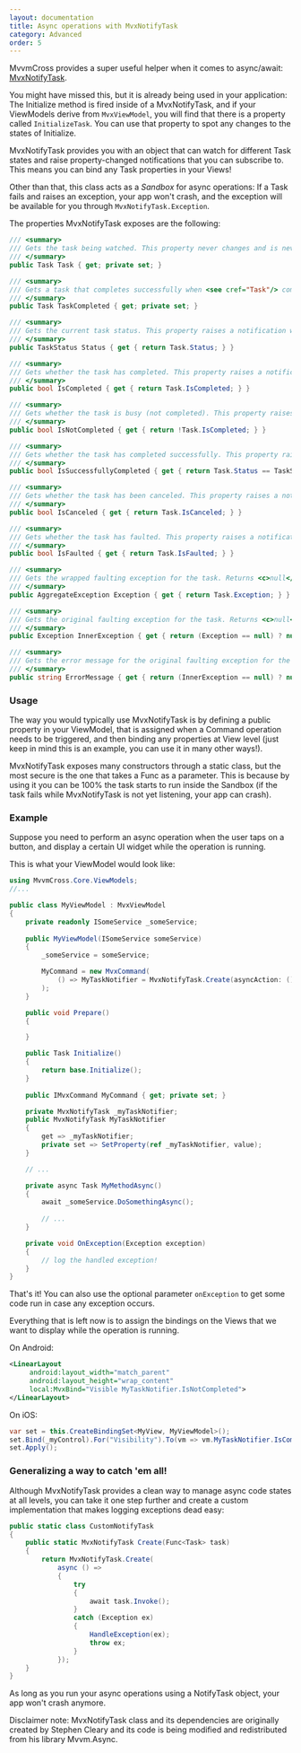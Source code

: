 ```yaml
---
layout: documentation
title: Async operations with MvxNotifyTask
category: Advanced
order: 5
---
```


MvvmCross provides a super useful helper when it comes to async/await: [MvxNotifyTask](https://github.com/MvvmCross/MvvmCross/blob/master/MvvmCross/ViewModels/MvxNotifyTask.cs). 

You might have missed this, but it is already being used in your application: The Initialize method is fired inside of a MvxNotifyTask, and if your ViewModels derive from `MvxViewModel`, you will find that there is a property called `InitializeTask`. You can use that property to spot any changes to the states of Initialize.

MvxNotifyTask provides you with an object that can watch for different Task states and raise property-changed notifications that you can subscribe to. This means you can bind any Task properties in your Views!

Other than that, this class acts as a _Sandbox_ for async operations: If a Task fails and raises an exception, your app won't crash, and the exception will be available for you through `MvxNotifyTask.Exception`. 

The properties MvxNotifyTask exposes are the following:

```c#
/// <summary>
/// Gets the task being watched. This property never changes and is never <c>null</c>.
/// </summary>
public Task Task { get; private set; }

/// <summary>
/// Gets a task that completes successfully when <see cref="Task"/> completes (successfully, faulted, or canceled). This property never changes and is never <c>null</c>.
/// </summary>
public Task TaskCompleted { get; private set; }

/// <summary>
/// Gets the current task status. This property raises a notification when the task completes.
/// </summary>
public TaskStatus Status { get { return Task.Status; } }

/// <summary>
/// Gets whether the task has completed. This property raises a notification when the value changes to <c>true</c>.
/// </summary>
public bool IsCompleted { get { return Task.IsCompleted; } }

/// <summary>
/// Gets whether the task is busy (not completed). This property raises a notification when the value changes to <c>false</c>.
/// </summary>
public bool IsNotCompleted { get { return !Task.IsCompleted; } }

/// <summary>
/// Gets whether the task has completed successfully. This property raises a notification when the value changes to <c>true</c>.
/// </summary>
public bool IsSuccessfullyCompleted { get { return Task.Status == TaskStatus.RanToCompletion; } }

/// <summary>
/// Gets whether the task has been canceled. This property raises a notification only if the task is canceled (i.e., if the value changes to <c>true</c>).
/// </summary>
public bool IsCanceled { get { return Task.IsCanceled; } }

/// <summary>
/// Gets whether the task has faulted. This property raises a notification only if the task faults (i.e., if the value changes to <c>true</c>).
/// </summary>
public bool IsFaulted { get { return Task.IsFaulted; } }

/// <summary>
/// Gets the wrapped faulting exception for the task. Returns <c>null</c> if the task is not faulted. This property raises a notification only if the task faults (i.e., if the value changes to non-<c>null</c>).
/// </summary>
public AggregateException Exception { get { return Task.Exception; } }

/// <summary>
/// Gets the original faulting exception for the task. Returns <c>null</c> if the task is not faulted. This property raises a notification only if the task faults (i.e., if the value changes to non-<c>null</c>).
/// </summary>
public Exception InnerException { get { return (Exception == null) ? null : Exception.InnerException; } }

/// <summary>
/// Gets the error message for the original faulting exception for the task. Returns <c>null</c> if the task is not faulted. This property raises a notification only if the task faults (i.e., if the value changes to non-<c>null</c>).
/// </summary>
public string ErrorMessage { get { return (InnerException == null) ? null : InnerException.Message; } }

```

### Usage

The way you would typically use MvxNotifyTask is by defining a public property in your ViewModel, that is assigned when a Command operation needs to be triggered, and then binding any properties at View level (just keep in mind this is an example, you can use it in many other ways!).

MvxNotifyTask exposes many constructors through a static class, but the most secure is the one that takes a Func<Task> as a parameter. This is because by using it you can be 100% the task starts to run inside the Sandbox (if the task fails while MvxNotifyTask is not yet listening, your app can crash).

### Example

Suppose you need to perform an async operation when the user taps on a button, and display a certain UI widget while the operation is running. 

This is what your ViewModel would look like: 

```c#
using MvvmCross.Core.ViewModels;
//...

public class MyViewModel : MvxViewModel
{
    private readonly ISomeService _someService;
    
    public MyViewModel(ISomeService someService)
    {
        _someService = someService;

        MyCommand = new MvxCommand(
            () => MyTaskNotifier = MvxNotifyTask.Create(asyncAction: () => MyMethodAsync(), onException: ex => OnException(ex))
        );
    }

    public void Prepare()
    {

    }

    public Task Initialize()
    {
        return base.Initialize();
    }
    
    public IMvxCommand MyCommand { get; private set; }

    private MvxNotifyTask _myTaskNotifier;
    public MvxNotifyTask MyTaskNotifier 
    {
        get => _myTaskNotifier;
        private set => SetProperty(ref _myTaskNotifier, value);
    }

    // ...

    private async Task MyMethodAsync()
    {
        await _someService.DoSomethingAsync();
        
        // ...
    }

    private void OnException(Exception exception)
    {
        // log the handled exception!
    }
}
```

That's it! You can also use the optional parameter `onException` to get some code run in case any exception occurs.

Everything that is left now is to assign the bindings on the Views that we want to display while the operation is running. 

On Android:

```xml
<LinearLayout
     android:layout_width="match_parent"
     android:layout_height="wrap_content"
     local:MvxBind="Visible MyTaskNotifier.IsNotCompleted">
</LinearLayout>
```

On iOS:

```c#
var set = this.CreateBindingSet<MyView, MyViewModel>();
set.Bind(_myControl).For("Visibility").To(vm => vm.MyTaskNotifier.IsCompleted);
set.Apply();
```

### Generalizing a way to catch 'em all!

Although MvxNotifyTask provides a clean way to manage async code states at all levels, you can take it one step further and create a custom implementation that makes logging exceptions dead easy:

```c#
public static class CustomNotifyTask
{
    public static MvxNotifyTask Create(Func<Task> task)
    {
        return MvxNotifyTask.Create(
            async () =>
            {
                try
                {
                    await task.Invoke();
                }
                catch (Exception ex)
                {
                    HandleException(ex);
                    throw ex;
                }
            });
    }
}
```

As long as you run your async operations using a NotifyTask object, your app won't crash anymore.

Disclaimer note: MvxNotifyTask class and its dependencies are originally created by Stephen Cleary and its code is being modified and redistributed from his library Mvvm.Async.
